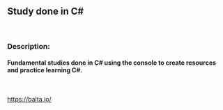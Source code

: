 
## Study done in C#

<br>

### Description:

#### Fundamental studies done in C# using the console to create resources and practice learning C#.

<br>

https://balta.io/ 

<br>

